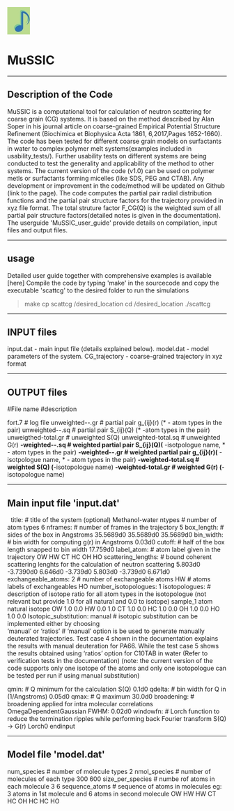 ![MuSSIC's Logo](logo/MuSSIC_logo.png)

# MuSSIC
-----------------------
Description of the Code
-----------------------
MuSSIC is a computational tool  for calculation of neutron scattering for coarse grain (CG) systems.
It is based on the method described by Alan Soper in his journal article on coarse-grained Empirical Potential Structure Refinement
(Biochimica et Biophysica Acta 1861, 6,2017,Pages 1652-1660).
The code has been tested for different coarse grain models on surfactants in water to complex polymer melt systems(examples included in usability_tests/). 
Further usability tests on different systems are being conducted to test the generality and applicability of the method to other systems.
The current version of the code (v1.0) can be  used on polymer metls or surfactants forming micelles (like SDS, PEG and CTAB). 
Any development  or improvement in the code/method will be updated on Github (link to the page).
The code computes the partial pair radial distribution functions and the partial pair structure factors for the trajectory provided in xyz file format. 
The total struture factor F_CG(Q) is the weighted sum of all  partial pair structure factors(detailed notes is given in the documentation).
The userguide 'MuSSIC_user_guide' provide details on compilation, input files and output files.

-----
usage
-----
Detailed user guide together with comprehensive examples is available [here]
Compile the code by typing 'make' in the sourcecode and copy the executable 'scattcg' to the desired folder to run the simulations
>make
>cp scattcg /desired_location
>cd /desired_location
>./scattcg

-----------
INPUT files
-----------
input.dat    -  main input file (details explained below).
model.dat    -  model parameters of the system.
CG_trajectory   -  coarse-grained trajectory in xyz format 

------------
OUTPUT files
------------
#File name          #description

fort.7               # log file
unweighted-*-*.gr    # partial pair g_{ij}(r) (* - atom types in the pair)
unweighted-*-*.sq    # partial pair S_{ij}(Q) (* -atom types in the pair)
unweigthed-total.gr  #  unweighted S(Q)
unweighted-total.sq  # unweighted G(r)
**-weighted-*-*.sq   # weighted partial pair S_{ij}(Q)(** -isotpologue name, * - atom types in the pair)
**-weighted-*-*.gr   # weighted partial pair g_{ij}(r)(** -isotpologue name, * - atom types in the pair)
**-weighted-total.sq # weighted S(Q) (**-isotopologue name)
**-weighted-total.gr # weighted G(r) (**-isotopologue name)

----------------------------
Main input  file 'input.dat'
----------------------------
 
title:            # title of the system (optional)
Methanol-water
ntypes            # number of atom types
6
nframes:          # number of frames in the trajectory
5
box_length:       # sides of the box in Angstroms
35.5689d0  35.5689d0  35.5689d0
bin_width:        # bin width for computing g(r) in Angstroms
0.03d0
cutoff:           # half of the box length snapped to bin width
17.759d0
label_atom:       # atom label given in the trajectory
OW
HW
CT
HC
OH
HO
scattering_lengths: # bound coherent scattering lenghts for the calculation of neutron scattering
5.803d0
-3.7390d0
6.646d0
-3.739d0
5.803d0
-3.739d0
6.671d0
exchangeable_atoms:
2                    # number of exchangeable atoms
HW                   # atoms labels of exchangeables
HO
number_isotopologues:
1
isotopologues:       # description of isotope ratio for all atom types in the isotopologue (not relevant but provide  1.0 for all  natural and 0.0 to isotope)
sample_1
atom    natural   isotope
OW       1.0      0.0
HW       0.0      1.0
CT       1.0      0.0
HC       1.0      0.0
OH       1.0      0.0
HO       1.0      0.0
Isotopic_substitution:
manual                # isotopic substitution can be implemented either by choosing                    
                              ‘manual’ or ‘ratios’
                           #  ‘manual’ option is be used to generate manually deuterated trajectories. Test case 4 shown in the documentation explains the results with manual deuteration for PA66. While the test case 5 shows the results obtained using ‘ratios’ option for C10TAB in water (Refer to verification tests in the documentation)
 (note: the current version of the code supports only one isotope of the atoms and only one isotopologue can be tested per run if using manual substitution)

qmin:                # Q minimum for the calculation S(Q)
0.1d0
qdelta:              # bin width for Q in (1/Angstroms)
0.05d0
qmax:                # Q maximum
30.0d0
broadening:             # broadening applied for intra molecular correlations
OmegaDependentGaussian
FWHM:
0.02d0
windowfn:               # Lorch function to reduce the termination ripples while performing back Fourier transform S(Q) -> G(r)
Lorch0
endinput

----------------------
Model file 'model.dat'
----------------------
num_species   # number of molecule types
2
nmol_species  # number of molecules of each type
300
600
size_per_species # numbe rof atoms in each molecule
3
6
sequence_atoms  # sequence of atoms in molecules eg: 3 atoms in 1st molecule and 6 atoms in second molecule
OW
HW
HW
CT
HC
OH
HC
HC
HO
